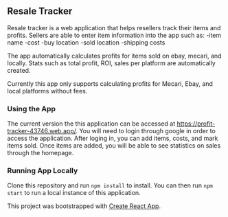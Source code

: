 ## Resale Tracker

Resale tracker is a web application that helps resellers track their items and profits. 
Sellers are able to enter item information into the app such as:
-item name
-cost
-buy location
-sold location
-shipping costs

The app automatically calculates profits for items sold on ebay, mecari, and locally. Stats such as total profit, ROI, sales per platform are automatically created.

Currently this app only supports calculating profits for Mecari, Ebay, and local platforms without fees.

### Using the App

The current version the this application can be accessed at https://profit-tracker-43746.web.app/. You will need to login through google in order to access the application. After loging in, you can add items, costs, and mark items sold. Once items are added, you will be able to see statistics on sales through the homepage.

### Running App Locally

Clone this repository and run `npm install` to install.
You can then run `npm start` to run a local instance of this application.

This project was bootstrapped with [Create React App](https://github.com/facebook/create-react-app).
